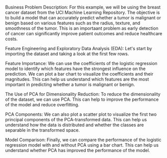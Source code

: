 Business Problem Description:
For this example, we will be using the breast cancer dataset from the UCI Machine Learning Repository. The objective is to build a model that can accurately predict whether a tumor is malignant or benign based on various features such as the radius, texture, and smoothness of the tumor. This is an importaant problem as early detection of cancer can significantly improve patient outcomes and reduce healthcare costs.

Feature Engineering and Exploratory Data Analysis (EDA):
Let's start by importing the dataset and taking a look at the first few rows.

Feature Importance: We can use the coefficients of the logistic regression model to identify which features have the strongest influence on the prediction. We can plot a bar chart to visualize the coefficients and their magnitudes. This can help us understand which features are the most important in predicting whether a tumor is malignant or benign.

The Use of PCA for Dimensionality Reduction: To reduce the dimensionality of the dataset, we can use PCA. This can help to improve the performance of the model and reduce overfitting.	

PCA Components: We can also plot a scatter plot to visualize the first two principal components of the PCA-transformed data. This can help us understand how the data is distributed and whether the classes are separable in the transformed space.


Model Comparison: Finally, we can compare the performance of the logistic regression model with and without PCA using a bar chart. This can help us understand whether PCA has improved the performance of the model.